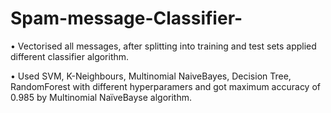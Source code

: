 # Spam-message-Classifier-

• Vectorised all messages, after splitting into training and test sets applied different classifier algorithm.

• Used SVM, K-Neighbours, Multinomial NaiveBayes, Decision Tree, RandomForest with different hyperparamers and got maximum accuracy of 0.985 by Multinomial NaïveBayse algorithm.

